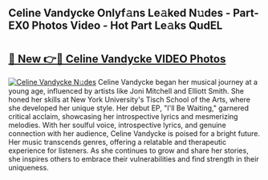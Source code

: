 ## Celine Vandycke Onlyf𝚊ns Le𝚊ked N𝚞des - Part-EX0 Photos Video - Hot Part Le𝚊ks QudEL

# <h2><a href="http://ab67335.deff.icu/?id=Celine+Vandycke">🔗 New 👉🔴 Celine Vandycke VIDEO Photos</a></h2>

[![Celine Vandycke N𝚞des](https://i.imgur.com/rIISA9y.gif)](http://ab67335.deff.icu/?id=Celine+Vandycke)
Celine Vandycke began her musical journey at a young age, influenced by artists like Joni Mitchell and Elliott Smith. She honed her skills at New York University's Tisch School of the Arts, where she developed her unique style. Her debut EP, "I'll Be Waiting," garnered critical acclaim, showcasing her introspective lyrics and mesmerizing melodies. With her soulful voice, introspective lyrics, and genuine connection with her audience, Celine Vandycke is poised for a bright future. Her music transcends genres, offering a relatable and therapeutic experience for listeners. As she continues to grow and share her stories, she inspires others to embrace their vulnerabilities and find strength in their uniqueness.
